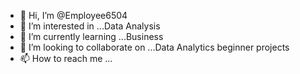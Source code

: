 - 👋 Hi, I’m @Employee6504
- 👀 I’m interested in ...Data Analysis
- 🌱 I’m currently learning ...Business
- 💞️ I’m looking to collaborate on ...Data Analytics beginner projects
- 📫 How to reach me ...

<!---
Employee6504/Employee6504 is a ✨ special ✨ repository because its `README.md` (this file) appears on your GitHub profile.
You can click the Preview link to take a look at your changes.
--->
